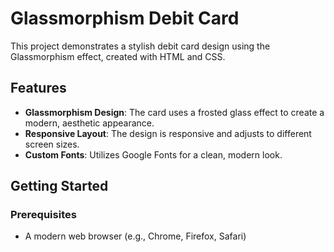 # Glassmorphism Debit Card

This project demonstrates a stylish debit card design using the Glassmorphism effect, created with HTML and CSS.

## Features

- **Glassmorphism Design**: The card uses a frosted glass effect to create a modern, aesthetic appearance.
- **Responsive Layout**: The design is responsive and adjusts to different screen sizes.
- **Custom Fonts**: Utilizes Google Fonts for a clean, modern look.

## Getting Started

### Prerequisites

- A modern web browser (e.g., Chrome, Firefox, Safari)

